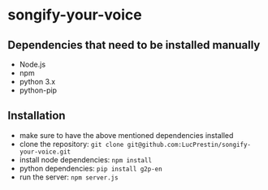 # songify-your-voice

## Dependencies that need to be installed manually

- Node.js
- npm
- python 3.x
- python-pip

## Installation

- make sure to have the above mentioned dependencies installed
- clone the repository: ```git clone git@github.com:LucPrestin/songify-your-voice.git```
- install node dependencies: ```npm install```
- python dependencies: ```pip install g2p-en```
- run the server: ```npm server.js```